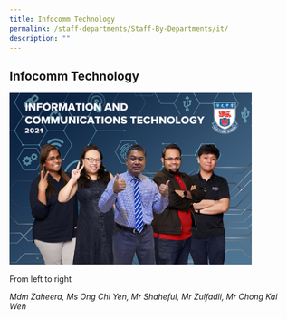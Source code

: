 ```yaml
---
title: Infocomm Technology
permalink: /staff-departments/Staff-By-Departments/it/
description: ""
---
```



## Infocomm Technology

<img src="/images/ICT.jpg" style="width:85%">

From left to right  
  
_Mdm Zaheera, Ms Ong Chi Yen, Mr Shaheful, Mr Zulfadli, Mr Chong Kai Wen_